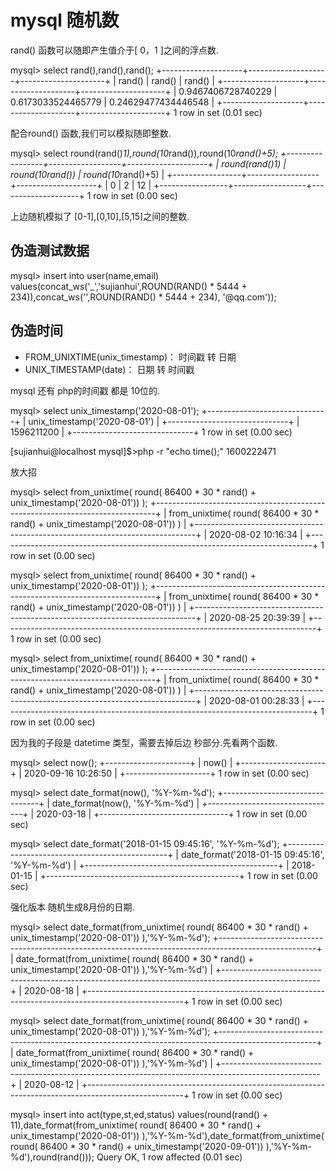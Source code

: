 # mysql 随机数

rand() 函数可以随即产生值介于[ 0，1 ]之间的浮点数.

mysql> select rand(),rand(),rand();
+--------------------+--------------------+---------------------+
| rand()             | rand()             | rand()              |
+--------------------+--------------------+---------------------+
| 0.9467406728740229 | 0.6173033524465779 | 0.24629477434446548 |
+--------------------+--------------------+---------------------+
1 row in set (0.01 sec)

配合round() 函数,我们可以模拟随即整数.

mysql> select round(rand()*1),round(10*rand()),round(10*rand()+5);
+-----------------+------------------+--------------------+
| round(rand()*1) | round(10*rand()) | round(10*rand()+5) |
+-----------------+------------------+--------------------+
|               0 |                2 |                 12 |
+-----------------+------------------+--------------------+
1 row in set (0.00 sec)

上边随机模拟了 [0-1],[0,10],[5,15]之间的整数.

## 伪造测试数据

mysql> insert into user(name,email) values(concat_ws('_','sujianhui',ROUND(RAND() * 5444 + 234)),concat_ws('',ROUND(RAND() * 5444 + 234), '@qq.com'));


## 伪造时间

 - FROM_UNIXTIME(unix_timestamp)： 时间戳 转 日期
 - UNIX_TIMESTAMP(date)：          日期  转 时间戳

mysql 还有 php的时间戳 都是 10位的.

mysql> select unix_timestamp('2020-08-01');
+------------------------------+
| unix_timestamp('2020-08-01') |
+------------------------------+
|                   1596211200 |
+------------------------------+
1 row in set (0.00 sec)


[sujianhui@localhost mysql]$>php -r "echo time();"
1600222471

放大招

mysql> select from_unixtime( round( 86400 * 30 * rand()  + unix_timestamp('2020-08-01')) );
+------------------------------------------------------------------------------+
| from_unixtime( round( 86400 * 30 * rand()  + unix_timestamp('2020-08-01')) ) |
+------------------------------------------------------------------------------+
| 2020-08-02 10:16:34                                                          |
+------------------------------------------------------------------------------+
1 row in set (0.00 sec)

mysql> select from_unixtime( round( 86400 * 30 * rand()  + unix_timestamp('2020-08-01')) );
+------------------------------------------------------------------------------+
| from_unixtime( round( 86400 * 30 * rand()  + unix_timestamp('2020-08-01')) ) |
+------------------------------------------------------------------------------+
| 2020-08-25 20:39:39                                                          |
+------------------------------------------------------------------------------+
1 row in set (0.00 sec)

mysql> select from_unixtime( round( 86400 * 30 * rand()  + unix_timestamp('2020-08-01')) );
+------------------------------------------------------------------------------+
| from_unixtime( round( 86400 * 30 * rand()  + unix_timestamp('2020-08-01')) ) |
+------------------------------------------------------------------------------+
| 2020-08-01 00:28:33                                                          |
+------------------------------------------------------------------------------+
1 row in set (0.00 sec)

因为我的子段是 datetime 类型，需要去掉后边 秒部分.先看两个函数.


mysql> select now();
+---------------------+
| now()               |
+---------------------+
| 2020-09-16 10:26:50 |
+---------------------+
1 row in set (0.00 sec)

mysql> select date_format(now(), '%Y-%m-%d');
+--------------------------------+
| date_format(now(), '%Y-%m-%d') |
+--------------------------------+
| 2020-03-18                     |
+--------------------------------+
1 row in set (0.00 sec)

mysql> select date_format('2018-01-15 09:45:16', '%Y-%m-%d');
+------------------------------------------------+
| date_format('2018-01-15 09:45:16', '%Y-%m-%d') |
+------------------------------------------------+
| 2018-01-15                                     |
+------------------------------------------------+
1 row in set (0.00 sec)


强化版本 随机生成8月份的日期.

mysql> select date_format(from_unixtime( round( 86400 * 30 * rand()  + unix_timestamp('2020-08-01')) ),'%Y-%m-%d');
+------------------------------------------------------------------------------------------------------+
| date_format(from_unixtime( round( 86400 * 30 * rand()  + unix_timestamp('2020-08-01')) ),'%Y-%m-%d') |
+------------------------------------------------------------------------------------------------------+
| 2020-08-18                                                                                           |
+------------------------------------------------------------------------------------------------------+
1 row in set (0.00 sec)

mysql> select date_format(from_unixtime( round( 86400 * 30 * rand()  + unix_timestamp('2020-08-01')) ),'%Y-%m-%d');
+------------------------------------------------------------------------------------------------------+
| date_format(from_unixtime( round( 86400 * 30 * rand()  + unix_timestamp('2020-08-01')) ),'%Y-%m-%d') |
+------------------------------------------------------------------------------------------------------+
| 2020-08-12                                                                                           |
+------------------------------------------------------------------------------------------------------+
1 row in set (0.00 sec)

mysql> insert into act(type,st,ed,status) values(round(rand() + 11),date_format(from_unixtime( round( 86400 * 30 * rand()  + unix_timestamp('2020-08-01')) ),'%Y-%m-%d'),date_format(from_unixtime( round( 86400 *
30 * rand()  + unix_timestamp('2020-09-01')) ),'%Y-%m-%d'),round(rand()));
Query OK, 1 row affected (0.01 sec)
